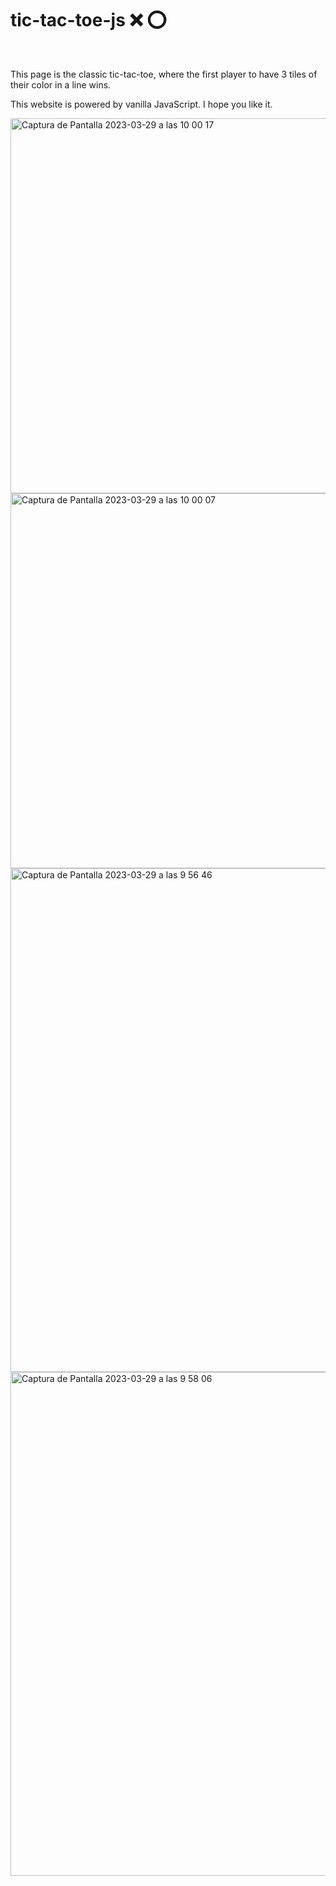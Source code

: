 # tic-tac-toe-js ❌ ⭕️

<br>
<p>This page is the classic tic-tac-toe, where the first player to have 3 tiles of their color in a line wins.</p>
<p>This website is powered by vanilla JavaScript. I hope you like it.</p>
<div ><img height="600" alt="Captura de Pantalla 2023-03-29 a las 10 00 17" src="https://user-images.githubusercontent.com/112553001/228466713-9346a172-6dc3-428c-aa21-e7a2f29bebff.png"><img height="600" alt="Captura de Pantalla 2023-03-29 a las 10 00 07" src="https://user-images.githubusercontent.com/112553001/228467800-41ce80a9-c0bd-4688-b087-e958df6cc59f.png"></div>
<img width="806" alt="Captura de Pantalla 2023-03-29 a las 9 56 46" src="https://user-images.githubusercontent.com/112553001/228466246-32c55538-6b8e-46dd-b9c2-3d4b3a0d19f9.png">
<img width="806"" alt="Captura de Pantalla 2023-03-29 a las 9 58 06" src="https://user-images.githubusercontent.com/112553001/228466216-10bfcdd3-30ff-426a-9ab5-f8bb8cfa7257.png">





